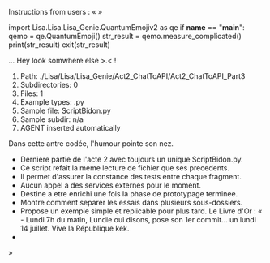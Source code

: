 Instructions from users : «
 »

import Lisa.Lisa.Lisa_Genie.QuantumEmojiv2 as qe
if __name__ == "__main__":
  qemo = qe.QuantumEmoji()
  str_result = qemo.measure_complicated()
  print(str_result)
  exit(str_result)

... Hey look somwhere else >.< !

1. Path: ./Lisa/Lisa/Lisa_Genie/Act2_ChatToAPI/Act2_ChatToAPI_Part3
2. Subdirectories: 0
3. Files: 1
4. Example types: .py
5. Sample file: ScriptBidon.py
6. Sample subdir: n/a
7. AGENT inserted automatically

Dans cette antre codée, l'humour pointe son nez.
- Derniere partie de l'acte 2 avec toujours un unique ScriptBidon.py.
- Ce script refait la meme lecture de fichier que ses precedents.
- Il permet d'assurer la constance des tests entre chaque fragment.
- Aucun appel a des services externes pour le moment.
- Destine a etre enrichi une fois la phase de prototypage terminee.
- Montre comment separer les essais dans plusieurs sous-dossiers.
- Propose un exemple simple et replicable pour plus tard.
Le Livre d'Or : « - Lundi 7h du matin, Lundie oui disons, pose son 1er commit... un lundi 14 juillet. Vive la République kek.
- <you agent message> 
»

